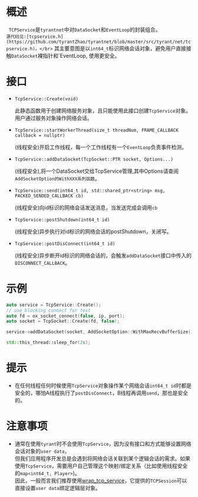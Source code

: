 # 概述
` TCPService`是`tyrantnet`中对`DataSocket`和`EventLoop`的封装组合。 </br>
` 源代码见:[tcpservice.h](https://github.com/tyrantZhao/tyrantnet/blob/master/src/tyrant/net/tcpservice.h)。</br>
` 其主要意图是以`int64_t`标识网络会话对象，避免用户直接接触`DataSocket`裸指针和`EventLoop, 使用更安全。</br>

# 接口
- `TcpService::Create(void)`

    此静态函数用于创建网络服务对象，且只能使用此接口创建`TcpService`对象。</br>
    用户通过服务对象操作网络会话。

- `TcpService::startWorkerThread(size_t threadNum, FRAME_CALLBACK callback = nullptr)`

    (线程安全)开启工作线程，每一个工作线程有一个`EventLoop`负责事件检测。


- `TcpService::addDataSocket(TcpSocket::PTR socket, Options...)`

    (线程安全),将一个DataSocket交给TcpService管理,其中Options请查阅`AddSocketOption的WithXXX系列函数`。

- `TcpService::send(int64_t id, std::shared_ptr<string> msg, PACKED_SENDED_CALLBACK cb)`

    (线程安全)向id标识的网络会话发送消息，当发送完成会调用`cb`

- `TcpService::postShutdown(int64_t id)`

    (线程安全)异步执行对id标识的网络会话的postShutdown，关闭写。

- `TcpService::postDisConnect(int64_t id)`

    (线程安全)异步断开id标识的网络会话的，会触发`addDataSocket`接口中传入的`DISCONNECT_CALLBACK`。


# 示例
```C++
auto service = TcpService::Create();
// use blocking connect for test
auto fd = ox_socket_connect(false, ip, port);
auto socket = TcpSocket::Create(fd, false);

service->addDataSocket(socket, AddSocketOption::WithMaxRecvBufferSize(1024*1024));

std::this_thread::sleep_for(2s);
```

# 提示
- 在任何线程任何时候使用`TcpService`对象操作某个网络会话`int64_t id`时都是安全的，哪怕A线程执行了`postDisConnect`，B线程再调用`send`，那也是安全的。</br>

# 注意事项
- 通常在使用`tyrant`时不会使用`TcpService`，因为没有接口和方式能够设置网络会话对象的`user data`，</br>但我们应用程序开发总是会遇到将网络会话关联到某个逻辑会话的需求。如果使用`TcpService`，需要用户自己管理这个映射/绑定关系（比如使用线程安全的`map<int64_t, Player>`)。</br>因此，一般而言我们推荐使用[wrap_tcp_service](https://github.com/tyrantZhao/tyrant/blob/master/docs/wrap_tcp_service.zh-cn.md)，它提供的`TCPSession`可以直接设置`user data`绑定逻辑层对象。 </br>
